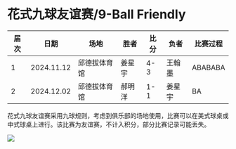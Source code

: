 # 花式九球友谊赛/9-Ball Friendly

| 届次 | 日期        | 场地        | 胜者   | 比分 | 负者    | 比赛过程 |
| ---- | ---------- | ----------- | ------ | ---- | ------ | ------- |
| 1    | 2024.11.12 | 邱德拔体育馆 | 姜星宇 | 4-3 | 王翰墨 | ABABABA |
| 2    | 2024.12.02 | 邱德拔体育馆 | 郝明洋 | 1-1 | 姜星宇 | BA      |

花式九球友谊赛采用九球规则，考虑到俱乐部的场地使用，比赛可以在美式球桌或中式球桌上进行。该比赛为友谊赛，不计入积分，部分比赛记录可能丢失。

![](./img/9-ball_friendly.jpg)